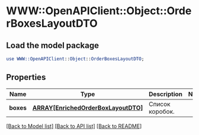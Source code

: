 # WWW::OpenAPIClient::Object::OrderBoxesLayoutDTO

## Load the model package
```perl
use WWW::OpenAPIClient::Object::OrderBoxesLayoutDTO;
```

## Properties
Name | Type | Description | Notes
------------ | ------------- | ------------- | -------------
**boxes** | [**ARRAY[EnrichedOrderBoxLayoutDTO]**](EnrichedOrderBoxLayoutDTO.md) | Список коробок. | 

[[Back to Model list]](../README.md#documentation-for-models) [[Back to API list]](../README.md#documentation-for-api-endpoints) [[Back to README]](../README.md)



